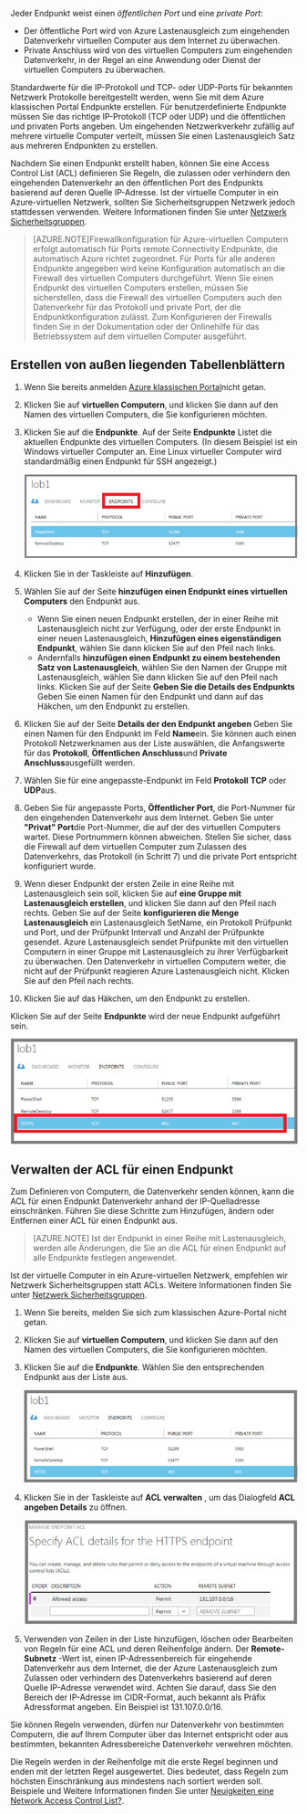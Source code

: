 
Jeder Endpunkt weist einen *öffentlichen Port* und eine *private Port*:

- Der öffentliche Port wird von Azure Lastenausgleich zum eingehenden Datenverkehr virtuellen Computer aus dem Internet zu überwachen.
- Private Anschluss wird von des virtuellen Computers zum eingehenden Datenverkehr, in der Regel an eine Anwendung oder Dienst der virtuellen Computers zu überwachen.

Standardwerte für die IP-Protokoll und TCP- oder UDP-Ports für bekannten Netzwerk Protokolle bereitgestellt werden, wenn Sie mit dem Azure klassischen Portal Endpunkte erstellen. Für benutzerdefinierte Endpunkte müssen Sie das richtige IP-Protokoll (TCP oder UDP) und die öffentlichen und privaten Ports angeben. Um eingehenden Netzwerkverkehr zufällig auf mehrere virtuelle Computer verteilt, müssen Sie einen Lastenausgleich Satz aus mehreren Endpunkten zu erstellen.

Nachdem Sie einen Endpunkt erstellt haben, können Sie eine Access Control List (ACL) definieren Sie Regeln, die zulassen oder verhindern den eingehenden Datenverkehr an den öffentlichen Port des Endpunkts basierend auf deren Quelle IP-Adresse. Ist der virtuelle Computer in ein Azure-virtuellen Netzwerk, sollten Sie Sicherheitsgruppen Netzwerk jedoch stattdessen verwenden. Weitere Informationen finden Sie unter [Netzwerk Sicherheitsgruppen](../articles/virtual-network/virtual-networks-nsg.md).

> [AZURE.NOTE]Firewallkonfiguration für Azure-virtuellen Computern erfolgt automatisch für Ports remote Connectivity Endpunkte, die automatisch Azure richtet zugeordnet. Für Ports für alle anderen Endpunkte angegeben wird keine Konfiguration automatisch an die Firewall des virtuellen Computers durchgeführt. Wenn Sie einen Endpunkt des virtuellen Computers erstellen, müssen Sie sicherstellen, dass die Firewall des virtuellen Computers auch den Datenverkehr für das Protokoll und private Port, der die Endpunktkonfiguration zulässt. Zum Konfigurieren der Firewalls finden Sie in der Dokumentation oder der Onlinehilfe für das Betriebssystem auf dem virtuellen Computer ausgeführt.

## <a name="create-an-endpoint"></a>Erstellen von außen liegenden Tabellenblättern

1.  Wenn Sie bereits anmelden [Azure klassischen Portal](http://manage.windowsazure.com)nicht getan.
2.  Klicken Sie auf **virtuellen Computern**, und klicken Sie dann auf den Namen des virtuellen Computers, die Sie konfigurieren möchten.
3.  Klicken Sie auf die **Endpunkte**. Auf der Seite **Endpunkte** Listet die aktuellen Endpunkte des virtuellen Computers. (In diesem Beispiel ist ein Windows virtueller Computer an. Eine Linux virtueller Computer wird standardmäßig einen Endpunkt für SSH angezeigt.)

    ![Endpunkte](./media/virtual-machines-common-classic-setup-endpoints/endpointswindows.png)

4.  Klicken Sie in der Taskleiste auf **Hinzufügen**.
5.  Wählen Sie auf der Seite **hinzufügen einen Endpunkt eines virtuellen Computers** den Endpunkt aus.

    - Wenn Sie einen neuen Endpunkt erstellen, der in einer Reihe mit Lastenausgleich nicht zur Verfügung, oder der erste Endpunkt in einer neuen Lastenausgleich, **Hinzufügen eines eigenständigen Endpunkt**, wählen Sie dann klicken Sie auf den Pfeil nach links.
    - Andernfalls **hinzufügen einen Endpunkt zu einem bestehenden Satz von Lastenausgleich**, wählen Sie den Namen der Gruppe mit Lastenausgleich, wählen Sie dann klicken Sie auf den Pfeil nach links. Klicken Sie auf der Seite **Geben Sie die Details des Endpunkts** Geben Sie einen Namen für den Endpunkt und dann auf das Häkchen, um den Endpunkt zu erstellen.

6.  Klicken Sie auf der Seite **Details der den Endpunkt angeben** Geben Sie einen Namen für den Endpunkt im Feld **Name**ein. Sie können auch einen Protokoll Netzwerknamen aus der Liste auswählen, die Anfangswerte für das **Protokoll**, **Öffentlichen Anschluss**und **Private Anschluss**ausgefüllt werden.
7.  Wählen Sie für eine angepasste-Endpunkt im Feld **Protokoll** **TCP** oder **UDP**aus.
8.  Geben Sie für angepasste Ports, **Öffentlicher Port**, die Port-Nummer für den eingehenden Datenverkehr aus dem Internet. Geben Sie unter **"Privat" Port**die Port-Nummer, die auf der des virtuellen Computers wartet. Diese Portnummern können abweichen. Stellen Sie sicher, dass die Firewall auf dem virtuellen Computer zum Zulassen des Datenverkehrs, das Protokoll (in Schritt 7) und die private Port entspricht konfiguriert wurde.
9.  Wenn dieser Endpunkt der ersten Zeile in eine Reihe mit Lastenausgleich sein soll, klicken Sie auf **eine Gruppe mit Lastenausgleich erstellen**, und klicken Sie dann auf den Pfeil nach rechts. Geben Sie auf der Seite **konfigurieren die Menge Lastenausgleich** ein Lastenausgleich SetName, ein Protokoll Prüfpunkt und Port, und der Prüfpunkt Intervall und Anzahl der Prüfpunkte gesendet. Azure Lastenausgleich sendet Prüfpunkte mit den virtuellen Computern in einer Gruppe mit Lastenausgleich zu ihrer Verfügbarkeit zu überwachen. Den Datenverkehr in virtuellen Computern weiter, die nicht auf der Prüfpunkt reagieren Azure Lastenausgleich nicht. Klicken Sie auf den Pfeil nach rechts.
10. Klicken Sie auf das Häkchen, um den Endpunkt zu erstellen.

Klicken Sie auf der Seite **Endpunkte** wird der neue Endpunkt aufgeführt sein.

![Endpunkt Erstellung erfolgreich](./media/virtual-machines-common-classic-setup-endpoints/endpointwindowsnew.png)

 

## <a name="manage-the-acl-on-an-endpoint"></a>Verwalten der ACL für einen Endpunkt

Zum Definieren von Computern, die Datenverkehr senden können, kann die ACL für einen Endpunkt Datenverkehr anhand der IP-Quelladresse einschränken. Führen Sie diese Schritte zum Hinzufügen, ändern oder Entfernen einer ACL für einen Endpunkt aus.

> [AZURE.NOTE] Ist der Endpunkt in einer Reihe mit Lastenausgleich, werden alle Änderungen, die Sie an die ACL für einen Endpunkt auf alle Endpunkte festlegen angewendet.

Ist der virtuelle Computer in ein Azure-virtuellen Netzwerk, empfehlen wir Netzwerk Sicherheitsgruppen statt ACLs. Weitere Informationen finden Sie unter [Netzwerk Sicherheitsgruppen](../articles/virtual-network/virtual-networks-nsg.md).

1.  Wenn Sie bereits, melden Sie sich zum klassischen Azure-Portal nicht getan.
2.  Klicken Sie auf **virtuellen Computern**, und klicken Sie dann auf den Namen des virtuellen Computers, die Sie konfigurieren möchten.
3.  Klicken Sie auf die **Endpunkte**. Wählen Sie den entsprechenden Endpunkt aus der Liste aus.

    ![ACL-Liste](./media/virtual-machines-common-classic-setup-endpoints/EndpointsShowsDefaultEndpointsForVM.png)

5.  Klicken Sie in der Taskleiste auf **ACL verwalten** , um das Dialogfeld **ACL angeben Details** zu öffnen.

    ![Geben Sie ACL-details](./media/virtual-machines-common-classic-setup-endpoints/EndpointACLdetails.png)

6.  Verwenden von Zeilen in der Liste hinzufügen, löschen oder Bearbeiten von Regeln für eine ACL und deren Reihenfolge ändern. Der **Remote-Subnetz** -Wert ist, einen IP-Adressenbereich für eingehende Datenverkehr aus dem Internet, die der Azure Lastenausgleich zum Zulassen oder verhindern des Datenverkehrs basierend auf deren Quelle IP-Adresse verwendet wird. Achten Sie darauf, dass Sie den Bereich der IP-Adresse im CIDR-Format, auch bekannt als Präfix Adressformat angeben. Ein Beispiel ist 131.107.0.0/16.

Sie können Regeln verwenden, dürfen nur Datenverkehr von bestimmten Computern, die auf Ihrem Computer über das Internet entspricht oder aus bestimmten, bekannten Adressbereiche Datenverkehr verwehren möchten.

Die Regeln werden in der Reihenfolge mit die erste Regel beginnen und enden mit der letzten Regel ausgewertet. Dies bedeutet, dass Regeln zum höchsten Einschränkung aus mindestens nach sortiert werden soll. Beispiele und Weitere Informationen finden Sie unter [Neuigkeiten eine Network Access Control List?](../articles/virtual-network/virtual-networks-acl.md).





